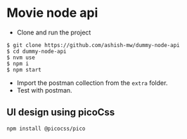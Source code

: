 # Movie node api

- Clone and run the project

```
$ git clone https://github.com/ashish-mw/dummy-node-api
$ cd dummy-node-api
$ nvm use
$ npm i
$ npm start
```

- Import the postman collection from the `extra` folder.
- Test with postman.

## UI design using picoCss

```
npm install @picocss/pico
```
